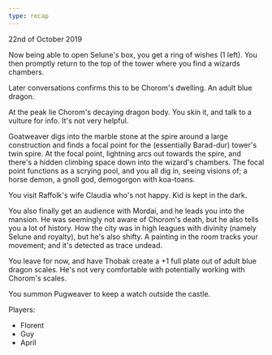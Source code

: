 ```yaml
---
type: recap
---
```


22nd of October 2019

Now being able to open Selune's box, you get a ring of wishes (1 left).
You then promptly return to the top of the tower where you find a wizards chambers.

Later conversations confirms this to be Chorom's dwelling. An adult blue dragon.

At the peak lie Chorom's decaying dragon body. You skin it, and talk to a vulture for info. It's not very helpful.

Goatweaver digs into the marble stone at the spire around a large construction and finds a focal point for the (essentially Barad-dur) tower's twin spire.
At the focal point, lightning arcs out towards the spire, and there's a hidden climbing space down into the wizard's chambers.
The focal point functions as a scrying pool, and you all dig in, seeing visions of; a horse demon, a gnoll god, demogorgon with koa-toans.

You visit Raffolk's wife Claudia who's not happy. Kid is kept in the dark.

You also finally get an audience with Mordai, and he leads you into the mansion. He was seemingly not aware of Chorom's death, but he also tells you a lot of history. How the city was in high leagues with divinity (namely Selune and royalty), but he's also shifty. A painting in the room tracks your movement; and it's detected as trace undead.

You leave for now, and have Thobak create a +1 full plate out of adult blue dragon scales. He's not very comfortable with potentially working with Chorom's scales.

You summon Pugweaver to keep a watch outside the castle.


Players:
- Florent
- Guy
- April